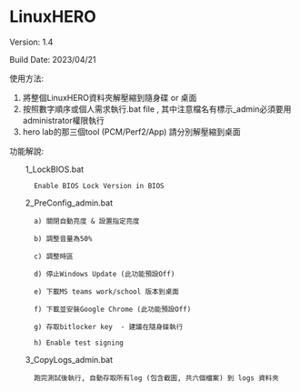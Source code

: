 # LinuxHERO

Version: 1.4

Build Date: 2023/04/21


使用方法:
      
1. 將整個LinuxHERO資料夾解壓縮到隨身碟 or 桌面
2. 按照數字順序或個人需求執行.bat file , 其中注意檔名有標示_admin必須要用administrator權限執行
3. hero lab的那三個tool (PCM/Perf2/App) 請分別解壓縮到桌面


功能解說:

    1_LockBIOS.bat
          
          Enable BIOS Lock Version in BIOS

    2_PreConfig_admin.bat
            
          a) 關閉自動亮度 & 設置指定亮度
            
          b) 調整音量為50%
            
          c) 調整時區
            
          d) 停止Windows Update (此功能預設Off)
            
          e) 下載MS teams work/school 版本到桌面
            
          f) 下載並安裝Google Chrome (此功能預設Off)
            
          g) 存取bitlocker key  - 建議在隨身碟執行
            
          h) Enable test signing

    3_CopyLogs_admin.bat
            
          跑完測試後執行, 自動存取所有log (包含截圖, 共六個檔案) 到 logs 資料夾
          



